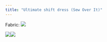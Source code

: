```yaml
---
title: "Ultimate shift dress (Sew Over It)"
---
```


Fabric: 
![](DSCF7948.jpg)

![](DSCF7954.jpg)![](DSCF7956.jpg)
